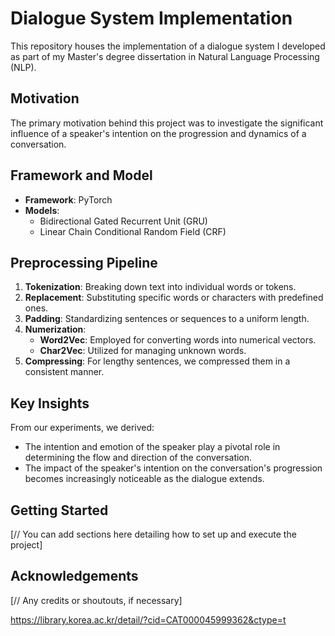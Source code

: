 # Dialogue System Implementation

This repository houses the implementation of a dialogue system I developed as part of my Master's degree dissertation in Natural Language Processing (NLP).

## Motivation

The primary motivation behind this project was to investigate the significant influence of a speaker's intention on the progression and dynamics of a conversation.

## Framework and Model

- **Framework**: PyTorch
- **Models**:
  - Bidirectional Gated Recurrent Unit (GRU)
  - Linear Chain Conditional Random Field (CRF)

## Preprocessing Pipeline

1. **Tokenization**: Breaking down text into individual words or tokens.
2. **Replacement**: Substituting specific words or characters with predefined ones.
3. **Padding**: Standardizing sentences or sequences to a uniform length.
4. **Numerization**: 
   - **Word2Vec**: Employed for converting words into numerical vectors.
   - **Char2Vec**: Utilized for managing unknown words.
5. **Compressing**: For lengthy sentences, we compressed them in a consistent manner.

## Key Insights

From our experiments, we derived:

- The intention and emotion of the speaker play a pivotal role in determining the flow and direction of the conversation.
- The impact of the speaker's intention on the conversation's progression becomes increasingly noticeable as the dialogue extends.

## Getting Started

[// You can add sections here detailing how to set up and execute the project]


## Acknowledgements

[// Any credits or shoutouts, if necessary]


https://library.korea.ac.kr/detail/?cid=CAT000045999362&ctype=t


